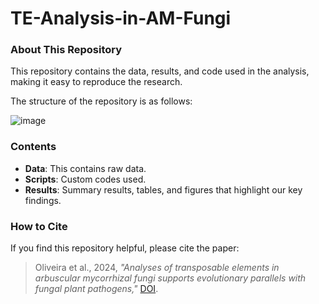 # TE-Analysis-in-AM-Fungi

### About This Repository

This repository contains the data, results, and code used in the analysis, making it easy to reproduce the research.

The structure of the repository is as follows:

![image](https://github.com/user-attachments/assets/345228e6-b967-42b4-a050-e16ef5f843ac)


### Contents

- **Data**: This contains raw data.
- **Scripts**: Custom codes used.
- **Results**: Summary results, tables, and figures that highlight our key findings.

### How to Cite

If you find this repository helpful, please cite the paper:

> Oliveira et al., 2024, *"Analyses of transposable elements in arbuscular mycorrhizal fungi
supports evolutionary parallels with fungal plant pathogens,"* [DOI](https://doi.org/10.1101/2024.11.04.621924).

